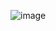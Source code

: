 ![image](https://user-images.githubusercontent.com/100521999/156922938-c82eeb6d-e339-4345-a524-b632edf722e8.png)
